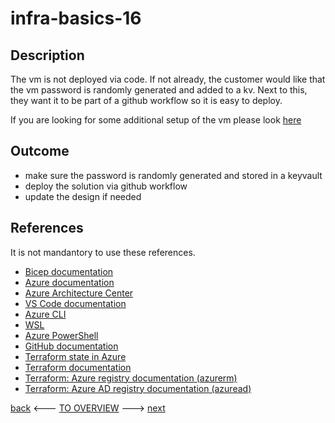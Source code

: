 # infra-basics-16

## Description

The vm is not deployed via code. If not already, the customer would like that the vm password is randomly generated and added to a kv. Next to this, they want it to be part of a github workflow so it is easy to deploy.

If you are looking for some additional setup of the vm please look [here](../Advanced/infra-advanced-1.md)

## Outcome

- make sure the password is randomly generated and stored in a keyvault
- deploy the solution via github workflow
- update the design if needed

## References

It is not mandantory to use these references.

- [Bicep documentation](https://docs.microsoft.com/en-us/azure/azure-resource-manager/bicep/)
- [Azure documentation](https://docs.microsoft.com/en-us/azure/)
- [Azure Architecture Center](https://docs.microsoft.com/en-us/azure/architecture/)
- [VS Code documentation](https://code.visualstudio.com/Docs)
- [Azure CLI](https://docs.microsoft.com/en-us/cli/azure/reference-index?view=azure-cli-latest)
- [WSL](https://docs.microsoft.com/en-us/windows/wsl/about)
- [Azure PowerShell](https://docs.microsoft.com/en-us/powershell/azure/?view=azps-6.6.0)
- [GitHub documentation](https://docs.github.com/en)
- [Terraform state in Azure](https://www.terraform.io/language/settings/backends/azurerm)
- [Terraform documentation](https://www.terraform.io/docs)
- [Terraform: Azure registry documentation (azurerm)](https://registry.terraform.io/providers/hashicorp/azurerm/latest/docs)
- [Terraform: Azure AD registry documentation (azuread)](https://registry.terraform.io/providers/hashicorp/azuread/latest/docs)

[back](./infra-basics-16.md) <--- [TO OVERVIEW](../Infrastructure.md) ---> [next](./infra-basics-17.md)